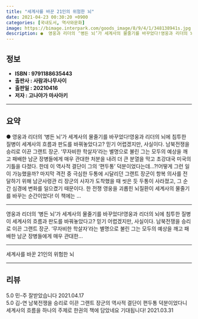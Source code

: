```yaml
---
title: "세계사를 바꾼 21인의 위험한 뇌"
date: 2021-04-23 00:30:20 +0900
categories: [국내도서, 역사와문화]
image: https://bimage.interpark.com/goods_image/8/9/4/1/348138941s.jpg
description: ●  영웅과 리더의 ‘병든 뇌’가 세계사의 물줄기를 바꾸었다!영웅과 리더의 뇌에 침투한 질병이 세계사의 흐름과 판도를 바꿔놓았다고? 믿기 어렵겠지만, 사실이다. 남북전쟁을 승리로 이끈 그랜트 장군. ‘무자비한 학살자’라는 별명으로 불린 그는 모두의 예상을 깨고 패배한 남군 장병들에게 매우 관대한 처분을 
---
```


## **정보**

- **ISBN : 9791188635443**
- **출판사 : 사람과나무사이**
- **출판일 : 20210416**
- **저자 : 고나야가 마사아키**

------



## **요약**

●  영웅과 리더의 ‘병든 뇌’가 세계사의 물줄기를 바꾸었다!영웅과 리더의 뇌에 침투한 질병이 세계사의 흐름과 판도를 바꿔놓았다고? 믿기 어렵겠지만, 사실이다. 남북전쟁을 승리로 이끈 그랜트 장군. ‘무자비한 학살자’라는 별명으로 불린 그는 모두의 예상을 깨고 패배한 남군 장병들에게 매우 관대한 처분을 내려 더 큰 분열을 막고 초강대국 미국의 기틀을 다졌다. 한데 이 역사적 결단이 그의 ‘편두통’ 덕분이었다는데…?!어떻게 그런 일이 가능했을까? 마지막 격전 중 극심한 두통에 시달리던 그랜트 장군이 항복 의사를 전달하기 위해 남군사령관 리 장군의 사자가 도착했을 때 씻은 듯 두통이 사라졌고, 그 순간 심경에 변화를 일으켰기 때문이다. 한 전쟁 영웅을 괴롭힌 뇌질환이 세계사의 물줄기를 바꾸는 순간이었다! 이 책에는 ...

------

영웅과 리더의 ‘병든 뇌’가 세계사의 물줄기를 바꾸었다!영웅과 리더의 뇌에 침투한 질병이 세계사의 흐름과 판도를 바꿔놓았다고? 믿기 어렵겠지만, 사실이다. 남북전쟁을 승리로 이끈 그랜트 장군. ‘무자비한 학살자’라는 별명으로 불린 그는 모두의 예상을 깨고 패배한 남군 장병들에게 매우 관대한... 

------


세계사를 바꾼 21인의 위험한 뇌 

------


## **리뷰** 

5.0 민-주 잘받았습니다 2021.04.17 <br/>5.0 김-연 남북전쟁을 승리로 이끈 그랜트 장군의 역사적 결단이 편두통 덕분이었다니 세계사의 흐름을 하나의 주제로 한권의 책에 담았네요 기대됩니다! 2021.03.31 <br/>